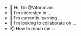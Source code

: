 - 👋 Hi, I’m @Vitorimiani
- 👀 I’m interested in ...
- 🌱 I’m currently learning ...
- 💞️ I’m looking to collaborate on ...
- 📫 How to reach me ...

<!---
Vitorimiani/Vitorimiani is a ✨ special ✨ repository because its `README.md` (this file) appears on your GitHub profile.
You can click the Preview link to take a look at your changes.
--->
